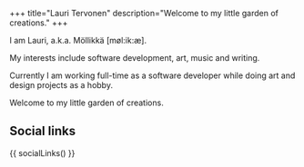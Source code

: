 +++
title="Lauri Tervonen"
description="Welcome to my little garden of creations."
+++

I am Lauri, a.k.a. Möllikkä [møl:ik:æ].

My interests include software development, art, music and writing.

Currently I am working full-time as a software developer while doing art and design projects as a hobby.

Welcome to my little garden of creations.

## Social links

{{
    socialLinks()
}}